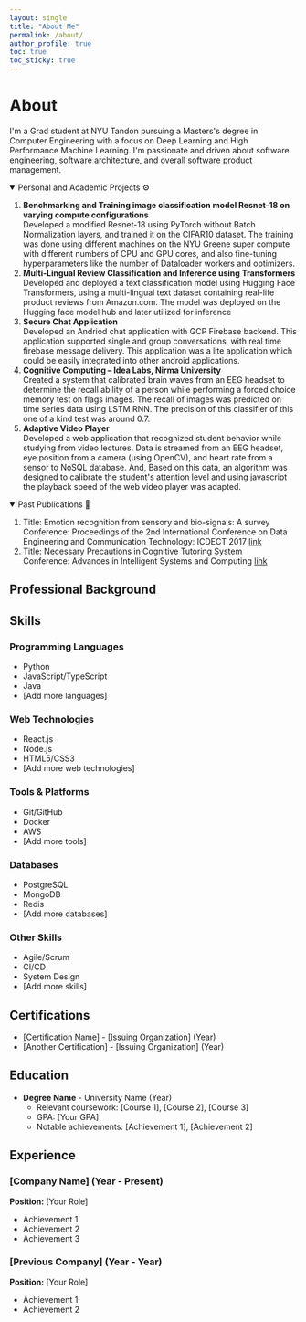 ```yaml
---
layout: single
title: "About Me"
permalink: /about/
author_profile: true
toc: true
toc_sticky: true
---
```


# About

I'm a Grad student at NYU Tandon pursuing a Masters's degree in Computer Engineering with a focus on Deep Learning and High Performance Machine Learning. I'm passionate and driven about software engineering, software architecture, and overall software product management.

<details open>
  <summary>Personal and Academic Projects ⚙️</summary>
<ol>
  <li>
    <b> Benchmarking and Training image classification model Resnet-18 on varying compute configurations </b> <br/>
    Developed a modified Resnet-18 using PyTorch without Batch Normalization layers, and trained it on the
    CIFAR10 dataset. The training was done using different machines on the NYU Greene super compute with
    different numbers of CPU and GPU cores, and also fine-tuning hyperparameters like the number of
    Dataloader workers and optimizers.
  </li>
  <li>
    <b> Multi-Lingual Review Classification and Inference using Transformers </b> <br/>
    Developed and deployed a text classification model using Hugging Face Transformers, using a multi-lingual
    text dataset containing real-life product reviews from Amazon.com. The model was deployed on the Hugging
    face model hub and later utilized for inference
  </li>
  <li>
    <b>Secure Chat Application</b> <br/>
    Developed an Andriod chat application with GCP Firebase backend. This application supported single and group
    conversations, with real time firebase message delivery. This application was a lite application which could be easily
    integrated into other android applications.
  </li>
  <li>
    <b>Cognitive Computing – Idea Labs, Nirma University</b> <br/>
     Created a system that calibrated brain waves from an EEG headset to determine the recall ability of a person while
    performing a forced choice memory test on flags images. The recall of images was predicted on time series data using
    LSTM RNN. The precision of this classifier of this one of a kind test was around 0.7.
  </li>
  <li>
  <b>Adaptive Video Player </b> <br/>
    Developed a web application that recognized student behavior while studying from video lectures. Data is streamed from
    an EEG headset, eye position from a camera (using OpenCV), and heart rate from a sensor to NoSQL database. And,
    Based on this data, an algorithm was designed to calibrate the student's attention level and using javascript the playback
    speed of the web video player was adapted.
  </li>
</ol>
</details>

<details open>
  <summary>Past Publications 📖</summary>
<ol>
  <li>
     Title: Emotion recognition from sensory and bio-signals: A survey <br />
     Conference: Proceedings of the 2nd International Conference on Data Engineering and Communication Technology: ICDECT 2017 <a href="https://link.springer.com/chapter/10.1007/978-981-13-1610-4_35">link</a> 
  </li>
  <li>
      Title: Necessary Precautions in Cognitive Tutoring System <br />
      Conference: Advances in Intelligent Systems and Computing <a href="https://link.springer.com/chapter/10.1007/978-981-13-8618-3_47">link</a>
  </li>
</ol>
</details>

## Professional Background

## Skills

### Programming Languages
- Python
- JavaScript/TypeScript
- Java
- [Add more languages]

### Web Technologies
- React.js
- Node.js
- HTML5/CSS3
- [Add more web technologies]

### Tools & Platforms
- Git/GitHub
- Docker
- AWS
- [Add more tools]

### Databases
- PostgreSQL
- MongoDB
- Redis
- [Add more databases]

### Other Skills
- Agile/Scrum
- CI/CD
- System Design
- [Add more skills]

## Certifications

- [Certification Name] - [Issuing Organization] (Year)
- [Another Certification] - [Issuing Organization] (Year)

## Education

- **Degree Name** - University Name (Year)
  - Relevant coursework: [Course 1], [Course 2], [Course 3]
  - GPA: [Your GPA]
  - Notable achievements: [Achievement 1], [Achievement 2]

## Experience

### [Company Name] (Year - Present)
**Position:** [Your Role]
- Achievement 1
- Achievement 2
- Achievement 3

### [Previous Company] (Year - Year)
**Position:** [Your Role]
- Achievement 1
- Achievement 2

